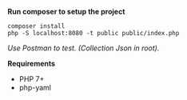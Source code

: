 **Run composer to setup the project**
```
composer install
php -S localhost:8080 -t public public/index.php
```
*Use Postman to test. (Collection Json in root).*

**Requirements**

- PHP 7+
- php-yaml
